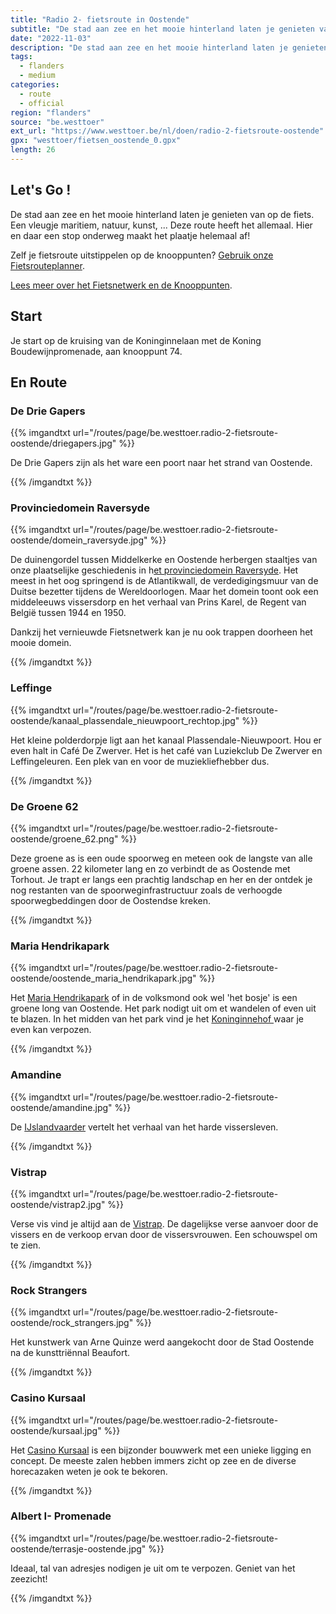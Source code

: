 ```yaml
---
title: "Radio 2- fietsroute in Oostende"
subtitle: "De stad aan zee en het mooie hinterland laten je genieten van op de fiets"
date: "2022-11-03"
description: "De stad aan zee en het mooie hinterland laten je genieten van op de fiets" 
tags:
  - flanders
  - medium
categories: 
  - route
  - official
region: "flanders"
source: "be.westtoer"
ext_url: "https://www.westtoer.be/nl/doen/radio-2-fietsroute-oostende"
gpx: "westtoer/fietsen_oostende_0.gpx"
length: 26
---
```


## Let's Go !

De stad aan zee en het mooie hinterland laten je genieten van op de fiets. Een vleugje maritiem, natuur, kunst, ... Deze route heeft het allemaal. Hier en daar een stop onderweg maakt het plaatje helemaal af!

Zelf je fietsroute uitstippelen op de knooppunten? [Gebruik onze Fietsrouteplanner](http://www.westtoer.be/nl/fietsrouteplanner).

[Lees meer over het Fietsnetwerk en de Knooppunten](http://www.westtoer.be/nl/inspiratie/fietsnetwerk).

## Start 

Je start op de kruising van de Koninginnelaan met de Koning Boudewijnpromenade, aan knooppunt 74. 

## En Route

### De Drie Gapers

{{% imgandtxt url="/routes/page/be.westtoer.radio-2-fietsroute-oostende/driegapers.jpg" %}}

De Drie Gapers zijn als het ware een poort naar het strand van Oostende.

{{% /imgandtxt %}}

### Provinciedomein Raversyde

{{% imgandtxt url="/routes/page/be.westtoer.radio-2-fietsroute-oostende/domein_raversyde.jpg" %}}

De duinengordel tussen Middelkerke en Oostende herbergen staaltjes van onze plaatselijke geschiedenis in h[et provinciedomein Raversyde](https://www.westtoer.be/nl/doen/provinciedomein-atlantikwall-raversyde). Het meest in het oog springend is de Atlantikwall, de verdedigingsmuur van de Duitse bezetter tijdens de Wereldoorlogen. Maar het domein toont ook een middeleeuws vissersdorp en het verhaal van Prins Karel, de Regent van België tussen 1944 en 1950.

Dankzij het vernieuwde Fietsnetwerk kan je nu ook trappen doorheen het mooie domein.

{{% /imgandtxt %}}

### Leffinge

{{% imgandtxt url="/routes/page/be.westtoer.radio-2-fietsroute-oostende/kanaal_plassendale_nieuwpoort_rechtop.jpg" %}}

Het kleine polderdorpje ligt aan het kanaal Plassendale-Nieuwpoort. Hou er even halt in Café De Zwerver. Het is het café van Luziekclub De Zwerver en Leffingeleuren. Een plek van en voor de muziekliefhebber dus.

{{% /imgandtxt %}}

### De Groene 62

{{% imgandtxt url="/routes/page/be.westtoer.radio-2-fietsroute-oostende/groene_62.png" %}}

Deze groene as is een oude spoorweg en meteen ook de langste van alle groene assen. 22 kilometer lang en zo verbindt de as Oostende met Torhout. Je trapt er langs een prachtig landschap en her en der ontdek je nog restanten van de spoorweginfrastructuur zoals de verhoogde spoorwegbeddingen door de Oostendse kreken.

{{% /imgandtxt %}}

### Maria Hendrikapark

{{% imgandtxt url="/routes/page/be.westtoer.radio-2-fietsroute-oostende/oostende_maria_hendrikapark.jpg" %}}

Het [Maria Hendrikapark](https://www.westtoer.be/nl/doen/maria-hendrikapark) of in de volksmond ook wel 'het bosje' is een groene long van Oostende. Het park nodigt uit om et wandelen of even uit te blazen. In het midden van het park vind je het [Koninginnehof ](https://www.westtoer.be/nl/eten-drinken/het-koninginnehof)waar je even kan verpozen.

{{% /imgandtxt %}}

### Amandine

{{% imgandtxt url="/routes/page/be.westtoer.radio-2-fietsroute-oostende/amandine.jpg" %}}

De [IJslandvaarder](https://www.westtoer.be/nl/doen/museumschip-amandine) vertelt het verhaal van het harde vissersleven.

{{% /imgandtxt %}}

### Vistrap

{{% imgandtxt url="/routes/page/be.westtoer.radio-2-fietsroute-oostende/vistrap2.jpg" %}}

Verse vis vind je altijd aan de [Vistrap](https://www.westtoer.be/nl/doen/vistrap). De dagelijkse verse aanvoer door de vissers en de verkoop ervan door de vissersvrouwen. Een schouwspel om te zien.

{{% /imgandtxt %}}

### Rock Strangers

{{% imgandtxt url="/routes/page/be.westtoer.radio-2-fietsroute-oostende/rock_strangers.jpg" %}}

Het kunstwerk van Arne Quinze werd aangekocht door de Stad Oostende na de kunsttriënnal Beaufort.

{{% /imgandtxt %}}

### Casino Kursaal

{{% imgandtxt url="/routes/page/be.westtoer.radio-2-fietsroute-oostende/kursaal.jpg" %}}

Het [Casino Kursaal](https://www.westtoer.be/nl/doen/kursaal-oostende) is een bijzonder bouwwerk met een unieke ligging en concept. De meeste zalen hebben immers zicht op zee en de diverse horecazaken weten je ook te bekoren.

{{% /imgandtxt %}}

### Albert I- Promenade

{{% imgandtxt url="/routes/page/be.westtoer.radio-2-fietsroute-oostende/terrasje-oostende.jpg" %}}

Ideaal, tal van adresjes nodigen je uit om te verpozen. Geniet van het zeezicht!

{{% /imgandtxt %}}
